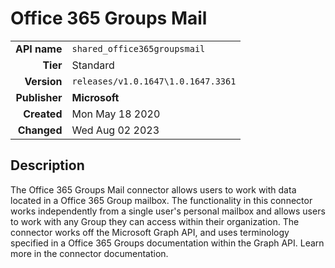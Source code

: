 # Office 365 Groups Mail
| | |
|-:|-|
|**API name**|`shared_office365groupsmail`|
|**Tier**|Standard|
|**Version**|`releases/v1.0.1647\1.0.1647.3361`|
|**Publisher**|**Microsoft**|
|**Created**|Mon May 18 2020|
|**Changed**|Wed Aug 02 2023|

## Description
The Office 365 Groups Mail connector allows users to work with data located in a Office 365 Group mailbox. The functionality in this connector works independently from a single user's personal mailbox and allows users to work with any Group they can access within their organization. The connector works off the Microsoft Graph API, and uses terminology specified in a Office 365 Groups documentation within the Graph API. Learn more in the connector documentation.

